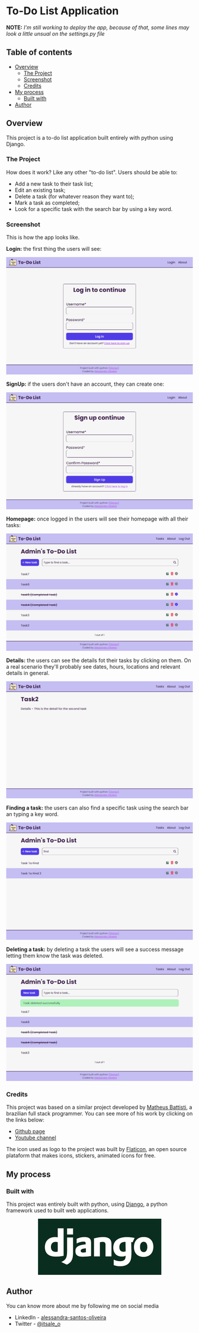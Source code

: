 # To-Do List Application

**NOTE:** *I'm still working to deploy the app, because of that, some lines may look a little unsual on the settings.py file*

## Table of contents

- [Overview](#overview)
  - [The Project](#the-project)
  - [Screenshot](#screenshot)
  - [Credits](#credits)
- [My process](#my-process)
  - [Built with](#built-with)
- [Author](#author)


## Overview

This project is a to-do list application built entirely with python using Django.

### The Project

How does it work? Like any other "to-do list". Users should be able to:

- Add a new task to their task list;
- Edit an existing task;
- Delete a task (for whatever reason they want to);
- Mark a task as completed;
- Look for a specific task with the search bar by using a key word.

### Screenshot

This is how the app looks like.

**Login:** the first thing the users will see:

<div align="center">

  ![login](./tasks/static/images/login.png)

</div>

**SignUp:** if the users don't have an account, they can create one:

<div align="center">

  ![signup](./tasks/static/images/sign-up.png)

</div>

**Homepage:** once logged in the users will see their homepage with all their tasks:

<div align="center">

  ![homepage](./tasks/static/images/home.png)

</div>

**Details:** the users can see the details fot their tasks by clicking on them. On a real scenario they'll probably see dates, hours, locations and relevant details in general.

<div align="center">

  ![details](./tasks/static/images/details.png)

</div>

**Finding a task:** the users can also find a specific task using the search bar an typing a key word.

<div align="center">

  ![finding](./tasks/static/images/finding.png)

</div>

**Deleting a task:** by deleting a task the users will see a success message letting them know the task was deleted.

<div align="center">

  ![delete](./tasks/static/images/deleted-task.png)

</div>

### Credits

This project was based on a similar project developed by [Matheus Battisti](https://horadecodar.com.br/), a brazilian full stack programmer. You can see more of his work by clicking on the links below:

- [Github page](https://github.com/matheusbattisti)
- [Youtube channel](https://www.youtube.com/@MatheusBattisti)

The icon used as logo to the project was built by [Flaticon](https://www.flaticon.com/), an open source plataform that makes icons, stickers, animated icons for free.

## My process

### Built with

This project was entirely built with python, using [Django](https://docs.djangoproject.com/en/5.0/), a python framework used to built web applications.

<div align="center">

  ![django](./tasks/static/images/django.png)

</div>

## Author

You can know more about me by following me on social media 

- LinkedIn - [alessandra-santos-oliveira](https://www.linkedin.com/in/alessandra-santos-oliveira/)
- Twitter - [@itsale_o](https://www.twitter.com/itsale_o)
